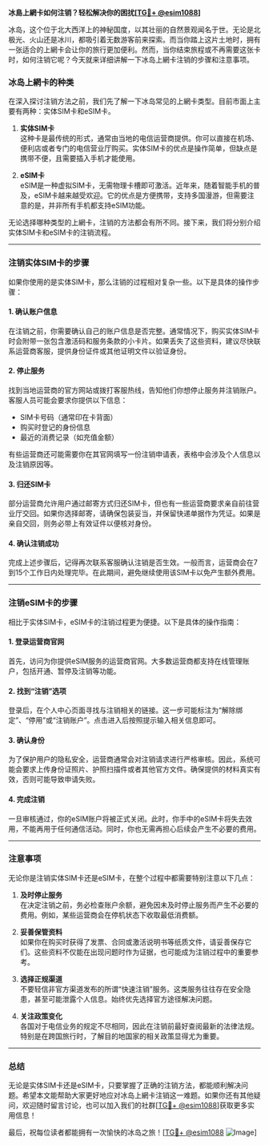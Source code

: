 **冰島上網卡如何注销？轻松解决你的困扰[[TG💪+ @esim1088](https://t.me/s/esim1088)]**

冰岛，这个位于北大西洋上的神秘国度，以其壮丽的自然景观闻名于世。无论是北极光、火山还是冰川，都吸引着无数游客前来探索。而当你踏上这片土地时，拥有一张适合的上網卡会让你的旅行更加便利。然而，当你结束旅程或不再需要这张卡时，如何注销它呢？今天就来详细讲解一下冰岛上網卡注销的步骤和注意事项。

### 冰岛上網卡的种类

在深入探讨注销方法之前，我们先了解一下冰岛常见的上網卡类型。目前市面上主要有两种：实体SIM卡和eSIM卡。

1. **实体SIM卡**  
   这种卡是最传统的形式，通常由当地的电信运营商提供。你可以直接在机场、便利店或者专门的电信营业厅购买。实体SIM卡的优点是操作简单，但缺点是携带不便，且需要插入手机才能使用。

2. **eSIM卡**  
   eSIM是一种虚拟SIM卡，无需物理卡槽即可激活。近年来，随着智能手机的普及，eSIM卡越来越受欢迎。它的优点是方便携带，支持多国漫游，但需要注意的是，并非所有手机都支持eSIM功能。

无论选择哪种类型的上網卡，注销的方法都会有所不同。接下来，我们将分别介绍实体SIM卡和eSIM卡的注销流程。

---

### 注销实体SIM卡的步骤

如果你使用的是实体SIM卡，那么注销的过程相对复杂一些。以下是具体的操作步骤：

#### 1. 确认账户信息
在注销之前，你需要确认自己的账户信息是否完整。通常情况下，购买实体SIM卡时会附带一张包含激活码和服务条款的小卡片。如果丢失了这些资料，建议尽快联系运营商客服，提供身份证件或其他证明文件以验证身份。

#### 2. 停止服务
找到当地运营商的官方网站或拨打客服热线，告知他们你想停止服务并注销账户。客服人员可能会要求你提供以下信息：
- SIM卡号码（通常印在卡背面）
- 购买时登记的身份信息
- 最近的消费记录（如充值金额）

有些运营商还可能需要你在其官网填写一份注销申请表，表格中会涉及个人信息以及注销原因等。

#### 3. 归还SIM卡
部分运营商允许用户通过邮寄方式归还SIM卡，但也有一些运营商要求亲自前往营业厅交回。如果你选择邮寄，请确保包装妥当，并保留快递单据作为凭证。如果是亲自交回，则务必带上有效证件以便核对身份。

#### 4. 确认注销成功
完成上述步骤后，记得再次联系客服确认注销是否生效。一般而言，运营商会在7到15个工作日内处理完毕。在此期间，避免继续使用该SIM卡以免产生额外费用。

---

### 注销eSIM卡的步骤

相比于实体SIM卡，eSIM卡的注销过程更为便捷。以下是具体的操作指南：

#### 1. 登录运营商官网
首先，访问为你提供eSIM服务的运营商官网。大多数运营商都支持在线管理账户，包括开通、暂停及注销等功能。

#### 2. 找到“注销”选项
登录后，在个人中心页面寻找与注销相关的链接。这一步可能标注为“解除绑定”、“停用”或“注销账户”。点击进入后按照提示输入相关信息即可。

#### 3. 确认身份
为了保护用户的隐私安全，运营商通常会对注销请求进行严格审核。因此，系统可能会要求上传身份证照片、护照扫描件或者其他官方文件。确保提供的材料真实有效，否则可能导致申请失败。

#### 4. 完成注销
一旦审核通过，你的eSIM账户将被正式关闭。此时，你手中的eSIM卡将失去效用，不能再用于任何通信活动。同时，你也无需再担心后续会产生不必要的费用。

---

### 注意事项

无论你是注销实体SIM卡还是eSIM卡，在整个过程中都需要特别注意以下几点：

1. **及时停止服务**  
   在决定注销之前，务必检查账户余额，避免因未及时停止服务而产生不必要的费用。例如，某些运营商会在停机状态下收取最低消费额。

2. **妥善保管资料**  
   如果你在购买时获得了发票、合同或激活说明书等纸质文件，请妥善保存它们。这些资料不仅能在出现问题时作为证据，也可能成为注销过程中的重要参考。

3. **选择正规渠道**  
   不要轻信非官方渠道发布的所谓“快速注销”服务。这类服务往往存在安全隐患，甚至可能泄露个人信息。始终优先选择官方途径解决问题。

4. **关注政策变化**  
   各国对于电信业务的规定不尽相同，因此在注销前最好查阅最新的法律法规。特别是在跨国旅行时，了解目的地国家的相关政策显得尤为重要。

---

### 总结

无论是实体SIM卡还是eSIM卡，只要掌握了正确的注销方法，都能顺利解决问题。希望本文能帮助大家更好地应对冰岛上網卡注销这一难题。如果你还有其他疑问，欢迎随时留言讨论，也可以加入我们的社群[[TG💪+ @esim1088](https://t.me/s/esim1088)]获取更多实用信息！

最后，祝每位读者都能拥有一次愉快的冰岛之旅！[[TG💪+ @esim1088](https://t.me/s/esim1088) ![Image](https://i.postimg.cc/4NQfJmqS/Snipaste-2025-05-13-00-14-12.png)]